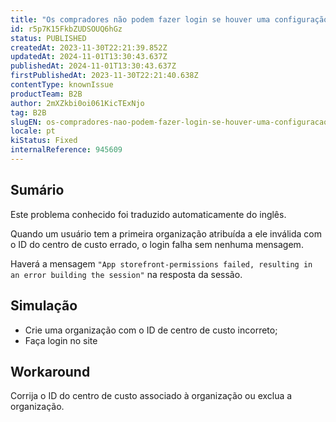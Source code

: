```yaml
---
title: "Os compradores não podem fazer login se houver uma configuração incorreta nas organizações/centros de custo"
id: r5p7K15FkbZUDSOUQ6hGz
status: PUBLISHED
createdAt: 2023-11-30T22:21:39.852Z
updatedAt: 2024-11-01T13:30:43.637Z
publishedAt: 2024-11-01T13:30:43.637Z
firstPublishedAt: 2023-11-30T22:21:40.638Z
contentType: knownIssue
productTeam: B2B
author: 2mXZkbi0oi061KicTExNjo
tag: B2B
slugEN: os-compradores-nao-podem-fazer-login-se-houver-uma-configuracao-incorreta-nas-organizacoescentros-de-custo
locale: pt
kiStatus: Fixed
internalReference: 945609
---
```


## Sumário

<div class="alert alert-info">
  <p>Este problema conhecido foi traduzido automaticamente do inglês.</p>
</div>


Quando um usuário tem a primeira organização atribuída a ele inválida com o ID do centro de custo errado, o login falha sem nenhuma mensagem.

Haverá a mensagem `"App storefront-permissions failed, resulting in an error building the session"` na resposta da sessão.

## Simulação



- Crie uma organização com o ID de centro de custo incorreto;
- Faça login no site

## Workaround


Corrija o ID do centro de custo associado à organização ou exclua a organização.



